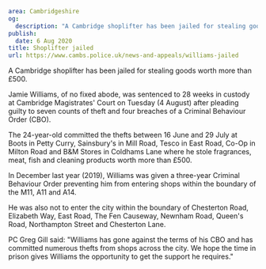 ```yaml
area: Cambridgeshire
og:
  description: "A Cambridge shoplifter has been jailed for stealing goods worth more than \xA3500."
publish:
  date: 6 Aug 2020
title: Shoplifter jailed
url: https://www.cambs.police.uk/news-and-appeals/williams-jailed
```

A Cambridge shoplifter has been jailed for stealing goods worth more than £500.

Jamie Williams, of no fixed abode, was sentenced to 28 weeks in custody at Cambridge Magistrates' Court on Tuesday (4 August) after pleading guilty to seven counts of theft and four breaches of a Criminal Behaviour Order (CBO).

The 24-year-old committed the thefts between 16 June and 29 July at Boots in Petty Curry, Sainsbury's in Mill Road, Tesco in East Road, Co-Op in Milton Road and B&M Stores in Coldhams Lane where he stole fragrances, meat, fish and cleaning products worth more than £500.

In December last year (2019), Williams was given a three-year Criminal Behaviour Order preventing him from entering shops within the boundary of the M11, A11 and A14.

He was also not to enter the city within the boundary of Chesterton Road, Elizabeth Way, East Road, The Fen Causeway, Newnham Road, Queen's Road, Northampton Street and Chesterton Lane.

PC Greg Gill said: "Williams has gone against the terms of his CBO and has committed numerous thefts from shops across the city. We hope the time in prison gives Williams the opportunity to get the support he requires."
